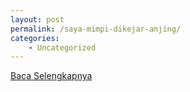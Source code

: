 ```yaml
---
layout: post
permalink: /saya-mimpi-dikejar-anjing/
categories:
    - Uncategorized
---
```


[Baca Selengkapnya](/01)